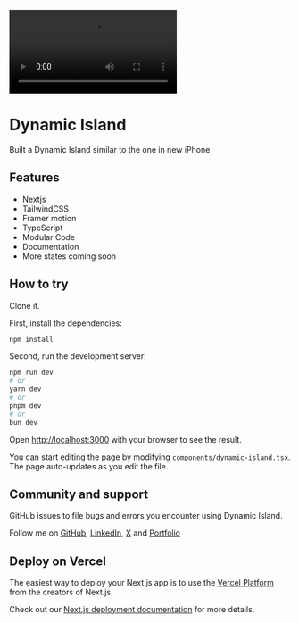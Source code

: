 
![Demo Video](/video.mp4)

# Dynamic Island

Built a Dynamic Island similar to the one in new iPhone

## Features
- Nextjs
- TailwindCSS
- Framer motion
- TypeScript
- Modular Code
- Documentation
- More states coming soon

## How to try

Clone it.

First, install the dependencies:

```bash
npm install
```


Second, run the development server:

```bash
npm run dev
# or
yarn dev
# or
pnpm dev
# or
bun dev
```

Open [http://localhost:3000](http://localhost:3000) with your browser to see the result.

You can start editing the page by modifying `components/dynamic-island.tsx`. The page auto-updates as you edit the file.


## Community and support

GitHub issues to file bugs and errors you encounter using Dynamic Island.

Follow me on [GitHub](https://github.com/Khaan25), [LinkedIn](https://www.linkedin.com/in/professional-frontend-web-developer/), [X](https://twitter.com/zia_webdev) and [Portfolio](https://zzia.vercela.app)

## Deploy on Vercel

The easiest way to deploy your Next.js app is to use the [Vercel Platform](https://vercel.com/new?utm_medium=default-template&filter=next.js&utm_source=create-next-app&utm_campaign=create-next-app-readme) from the creators of Next.js.

Check out our [Next.js deployment documentation](https://nextjs.org/docs/deployment) for more details.
